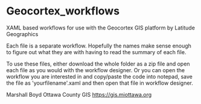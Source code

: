 # Geocortex_workflows
XAML based workflows for use with the Geocortex GIS platform by Latitude Geographics


Each file is a separate workflow.  Hopefully the names make sense enough to figure out what they are with having to read the summary of each file.

To use these files, either download the whole folder as a zip file and open each file as you would with the workflow designer.
Or you can open the workflow you are interested in and copy/paste the code into notepad, save the file as 'yourfilename'.xaml and then open that file in workflow designer.

Marshall Boyd
Ottawa County GIS
https://gis.miottawa.org


